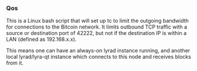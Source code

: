 ### Qos ###

This is a Linux bash script that will set up tc to limit the outgoing bandwidth for connections to the Bitcoin network. It limits outbound TCP traffic with a source or destination port of 42222, but not if the destination IP is within a LAN (defined as 192.168.x.x).

This means one can have an always-on lyrad instance running, and another local lyrad/lyra-qt instance which connects to this node and receives blocks from it.
